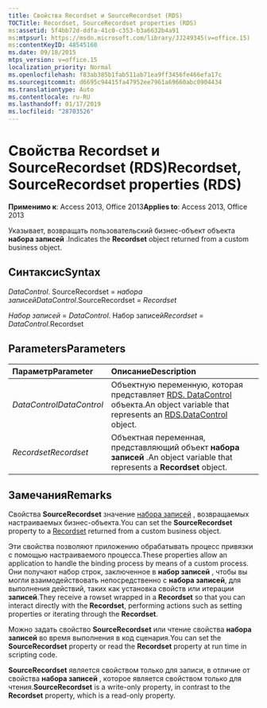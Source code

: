 ```yaml
---
title: Свойства Recordset и SourceRecordset (RDS)
TOCTitle: Recordset, SourceRecordset properties (RDS)
ms:assetid: 5f4bb72d-ddfa-41c0-c353-b3a6632b4a91
ms:mtpsurl: https://msdn.microsoft.com/library/JJ249345(v=office.15)
ms:contentKeyID: 48545160
ms.date: 09/18/2015
mtps_version: v=office.15
localization_priority: Normal
ms.openlocfilehash: f83ab385b1fab511ab71ea9ff3456fe466efa17c
ms.sourcegitcommit: d6695c94415fa47952ee7961a69660abc0904434
ms.translationtype: Auto
ms.contentlocale: ru-RU
ms.lasthandoff: 01/17/2019
ms.locfileid: "28703526"
---
```

# <a name="recordset-sourcerecordset-properties-rds"></a><span data-ttu-id="8dcad-102">Свойства Recordset и SourceRecordset (RDS)</span><span class="sxs-lookup"><span data-stu-id="8dcad-102">Recordset, SourceRecordset properties (RDS)</span></span>

<span data-ttu-id="8dcad-103">**Применимо к**: Access 2013, Office 2013</span><span class="sxs-lookup"><span data-stu-id="8dcad-103">**Applies to**: Access 2013, Office 2013</span></span>

<span data-ttu-id="8dcad-104">Указывает, возвращать пользовательский бизнес-объект объекта **набора записей** .</span><span class="sxs-lookup"><span data-stu-id="8dcad-104">Indicates the **Recordset** object returned from a custom business object.</span></span>

## <a name="syntax"></a><span data-ttu-id="8dcad-105">Синтаксис</span><span class="sxs-lookup"><span data-stu-id="8dcad-105">Syntax</span></span>

<span data-ttu-id="8dcad-106">*DataControl*. SourceRecordset = *набора записей*</span><span class="sxs-lookup"><span data-stu-id="8dcad-106">*DataControl*.SourceRecordset = *Recordset*</span></span>

<span data-ttu-id="8dcad-107">*Набор записей* = *DataControl*. Набор записей</span><span class="sxs-lookup"><span data-stu-id="8dcad-107">*Recordset* = *DataControl*.Recordset</span></span>

## <a name="parameters"></a><span data-ttu-id="8dcad-108">Parameters</span><span class="sxs-lookup"><span data-stu-id="8dcad-108">Parameters</span></span>

|<span data-ttu-id="8dcad-109">Параметр</span><span class="sxs-lookup"><span data-stu-id="8dcad-109">Parameter</span></span>|<span data-ttu-id="8dcad-110">Описание</span><span class="sxs-lookup"><span data-stu-id="8dcad-110">Description</span></span>|
|:--------|:----------|
|<span data-ttu-id="8dcad-111">*DataControl*</span><span class="sxs-lookup"><span data-stu-id="8dcad-111">*DataControl*</span></span> |<span data-ttu-id="8dcad-112">Объектную переменную, которая представляет [RDS. DataControl](datacontrol-object-rds.md) объекта.</span><span class="sxs-lookup"><span data-stu-id="8dcad-112">An object variable that represents an [RDS.DataControl](datacontrol-object-rds.md) object.</span></span>|
|<span data-ttu-id="8dcad-113">*Recordset*</span><span class="sxs-lookup"><span data-stu-id="8dcad-113">*Recordset*</span></span> |<span data-ttu-id="8dcad-114">Объектная переменная, представляющий объект **набора записей** .</span><span class="sxs-lookup"><span data-stu-id="8dcad-114">An object variable that represents a **Recordset** object.</span></span>|

## <a name="remarks"></a><span data-ttu-id="8dcad-115">Замечания</span><span class="sxs-lookup"><span data-stu-id="8dcad-115">Remarks</span></span>

<span data-ttu-id="8dcad-116">Свойства **SourceRecordset** значение [набора записей](recordset-object-ado.md) , возвращаемых настраиваемых бизнес-объекта.</span><span class="sxs-lookup"><span data-stu-id="8dcad-116">You can set the **SourceRecordset** property to a [Recordset](recordset-object-ado.md) returned from a custom business object.</span></span>

<span data-ttu-id="8dcad-117">Эти свойства позволяют приложению обрабатывать процесс привязки с помощью настраиваемого процесса.</span><span class="sxs-lookup"><span data-stu-id="8dcad-117">These properties allow an application to handle the binding process by means of a custom process.</span></span> <span data-ttu-id="8dcad-118">Они получают набор строк, заключенное в **набор записей** , чтобы вы могли взаимодействовать непосредственно с **набора записей**, для выполнения действий, таких как установка свойств или итерации **записей**.</span><span class="sxs-lookup"><span data-stu-id="8dcad-118">They receive a rowset wrapped in a **Recordset** so that you can interact directly with the **Recordset**, performing actions such as setting properties or iterating through the **Recordset**.</span></span>

<span data-ttu-id="8dcad-119">Можно задать свойство **SourceRecordset** или чтение свойства **набора записей** во время выполнения в код сценария.</span><span class="sxs-lookup"><span data-stu-id="8dcad-119">You can set the **SourceRecordset** property or read the **Recordset** property at run time in scripting code.</span></span>

<span data-ttu-id="8dcad-120">**SourceRecordset** является свойством только для записи, в отличие от свойства **набора записей** , которое является свойством только для чтения.</span><span class="sxs-lookup"><span data-stu-id="8dcad-120">**SourceRecordset** is a write-only property, in contrast to the **Recordset** property, which is a read-only property.</span></span>

